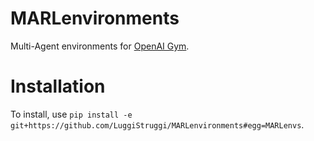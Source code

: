 # MARLenvironments
Multi-Agent environments for [OpenAI Gym](https://github.com/openai/gym).

# Installation
To install, use `pip install -e git+https://github.com/LuggiStruggi/MARLenvironments#egg=MARLenvs`.
